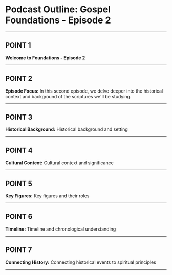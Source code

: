 # Podcast Outline: Gospel Foundations - Episode 2

---

## POINT 1

**Welcome to Foundations - Episode 2**

---

## POINT 2

**Episode Focus:** In this second episode, we delve deeper into the historical context and background of the scriptures we'll be studying.

---

## POINT 3

**Historical Background:** Historical background and setting

---

## POINT 4

**Cultural Context:** Cultural context and significance

---

## POINT 5

**Key Figures:** Key figures and their roles

---

## POINT 6

**Timeline:** Timeline and chronological understanding

---

## POINT 7

**Connecting History:** Connecting historical events to spiritual principles

---
